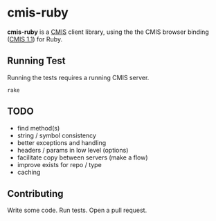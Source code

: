 # cmis-ruby

**cmis-ruby** is a [CMIS](http://chemistry.apache.org/project/cmis.html) client library, using the the CMIS browser binding ([CMIS 1.1](http://docs.oasis-open.org/cmis/CMIS/v1.1/CMIS-v1.1.html)) for Ruby.

## Running Test

Running the tests requires a running CMIS server.

    rake

## TODO

* find method(s)
* string / symbol consistency
* better exceptions and handling
* headers / params in low level (options)
* facilitate copy between servers (make a flow)
* improve exists for repo / type
* caching

## Contributing

Write some code. Run tests. Open a pull request.
